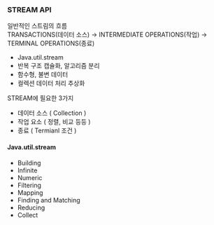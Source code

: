 ### STREAM API

일반적인 스트림의 흐름    
TRANSACTIONS(데이터 소스) -> INTERMEDIATE OPERATIONS(작업) -> TERMINAL OPERATIONS(종료)    

- Java.util.stream    
- 반복 구조 캡슐화, 알고리즘 분리    
- 함수형, 불변 데이터 
- 컬렉션 데이터 처리 추상화     

STREAM에 필요한 3가지
* 데이터 소스 ( Collection )
* 작업 요소 ( 정렬, 비교 등등 )
* 종료 ( Termianl 조건 )


#### Java.util.stream
- Building
- Infinite
- Numeric
- Filtering
- Mapping
- Finding and Matching
- Reducing
- Collect    